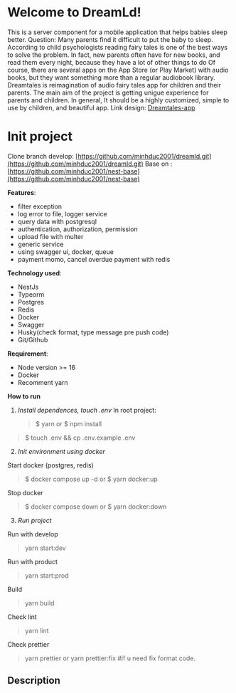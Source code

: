 # Welcome to DreamLd!

This is a server component for a mobile application that helps babies sleep better.
Question: Many parents find it difficult to put the baby to sleep. According to child psychologists reading fairy tales is one of the best ways to solve the problem. In fact, new parents often have for new books, and read them every night, because they have a lot of other things to do Of course, there are several apps on the App Store (or Play Market) with audio books, but they want something more than a regular audiobook library. Dreamtales is reimagination of audio fairy tales app for children and their parents. The main aim of the project is getting unigue experience for parents and children. In general, It should be a highly customized, simple to use by children, and beautiful app.
Link design: [Dreamtales-app](https://www.behance.net/gallery/148878593/Dreamtales-app?tracking_source=search_projects%7CDreamtales)

# Init project

Clone branch develop: [https://github.com/minhduc2001/dreamld.git](https://github.com/minhduc2001/dreamld.git)
Base on : [https://github.com/minhduc2001/nest-base](https://github.com/minhduc2001/nest-base)

**Features**:

- filter exception
- log error to file, logger service
- query data with postgresql
- authentication, authorization, permission
- upload file with multer
- generic service
- using swagger ui, docker, queue
- payment momo, cancel overdue payment with redis

**Technology used**:

- NestJs
- Typeorm
- Postgres
- Redis
- Docker
- Swagger
- Husky(check format, type message pre push code)
- Git/Github

**Requirement**:

- Node version >= 16
- Docker
- Recomment yarn

**How to run**

1.  _Install dependences, touch .env_
    In root project:
    > $ yarn
    > or
    > $ npm install

> $ touch .env && cp .env.example .env

2.  _Init environment using docker_

Start docker (postgres, redis)

> $ docker compose up -d
> or
> $ yarn docker:up

Stop docker

> $ docker compose down
> or
> $ yarn docker:down

3.  _Run project_

Run with develop

> yarn start:dev

Run with product

> yarn start:prod

Build

> yarn build

Check lint

> yarn lint

Check prettier

> yarn prettier
> or
> yarn prettier:fix #if u need fix format code.

## Description
